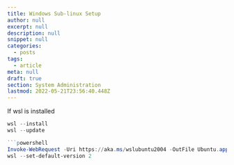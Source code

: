 ```yaml
---
title: Windows Sub-linux Setup
author: null
excerpt: null
description: null
snippet: null
categories:
  - posts
tags:
  - article
meta: null
draft: true
section: System Administration
lastmod: 2022-05-21T23:56:40.448Z
---
```


If wsl is installed 

```powershell
wsl --install
wsl --update

```powershell
Invoke-WebRequest -Uri https://aka.ms/wslubuntu2004 -OutFile Ubuntu.appx -UseBasicParsing
wsl --set-default-version 2
```
